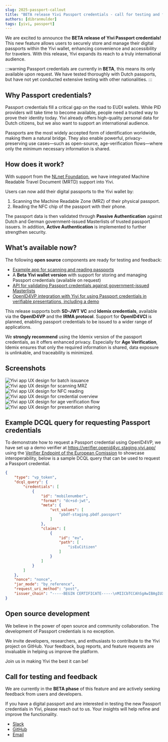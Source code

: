```yaml
---
slug: 2025-passport-callout
title: "BETA release Yivi Passport credentials - call for testing and feedback"
authors: [dibranmulder]
tags: [yivi, passport]
---
```


We are excited to announce the **BETA release of Yivi Passport credentials!**  
This new feature allows users to securely store and manage their digital passports within the Yivi wallet, enhancing convenience and accessibility for travelers. With this release, Yivi expands its reach to a truly international audience.

:::warning
Passport credentials are currently in **BETA**, this means its only available upon request. We have tested thoroughly with Dutch passports, but have not yet conducted extensive testing with other nationalities.
:::

## Why Passport credentials?
Passport credentials fill a critical gap on the road to EUDI wallets. While PID providers will take time to become available, people need a trusted way to prove their identity today. Yivi already offers high-quality personal data for Dutch citizens, but we also want to support an international audience.  

Passports are the most widely accepted form of identification worldwide, making them a natural bridge. They also enable powerful, privacy-preserving use cases—such as open-source, age-verification flows—where only the minimum necessary information is shared.

## How does it work?
With support from the [NLnet Foundation](https://nlnet.nl/), we have integrated Machine Readable Travel Document (MRTD) support into Yivi.  

Users can now add their digital passports to the Yivi wallet by:
1. Scanning the Machine Readable Zone (MRZ) of their physical passport.  
2. Reading the NFC chip of the passport with their phone.  

The passport data is then validated through **Passive Authentication** against Dutch and German government-issued Masterlists of trusted passport issuers. In addition, **Active Authentication** is implemented to further strengthen security.

## What’s available now?
The following **open source** components are ready for testing and feedback:

- [Example app for scanning and reading passports](https://github.com/privacybydesign/vcmrtd)  
- A **Beta Yivi wallet version** with support for storing and managing Passport credentials (available on request)  
- [API for validating Passport credentials against government-issued Masterlists](https://github.com/privacybydesign/go-passport-issuer)  
- [OpenID4VP integration with Yivi for using Passport credentials in verifiable presentations, including a demo](https://verifier.openid4vc.staging.yivi.app/)  

This release supports both **SD-JWT VC** and **Idemix credentials**, available via the **OpenID4VP** and the **IRMA protocol**. Support for **OpenID4VCI** is planned, enabling passport credentials to be issued to a wider range of applications.  

We **strongly recommend** using the Idemix version of the passport credentials, as it offers enhanced privacy. Especially for **Age Verification**, Idemix ensures that only the required information is shared, data exposure is unlinkable, and traceability is minimized.

## Screenshots
<div class="center-container">
    <img src="/img/passport/image-5.png" class="ss" alt="Yivi app UX design for batch issuance" />
    <img src="/img/passport/image-4.png" class="ss" alt="Yivi app UX design for scanning MRZ" />
    <img src="/img/passport/image-3.png" class="ss" alt="Yivi app UX design for NFC reading" />
</div>

<div class="center-container">
    <img src="/img/passport/image-2.png" class="ss" alt="Yivi app UX design for credential overview" />
    <img src="/img/passport/image-1.png" class="ss" alt="Yivi app UX design for age verification flow" />
    <img src="/img/passport/image.png" class="ss" alt="Yivi app UX design for presentation sharing" />
</div>

## Example DCQL query for requesting Passport credentials
To demonstrate how to request a Passport credential using OpenID4VP, we have set up a demo verifier at https://verifier.openid4vc.staging.yivi.app/ using the [Verifier Endpoint of the European Comission](https://github.com/eu-digital-identity-wallet/eudi-srv-web-verifier-endpoint-23220-4-kt) to showcase interoperability, below is a sample DCQL query that can be used to request a Passport credential.
```json
{
    "type": "vp_token",
    "dcql_query": {
        "credentials": [
            {
                "id": "mobilenumber",
                "format": "dc+sd-jwt",
                "meta": {
                    "vct_values": [
                        "pbdf-staging.pbdf.passport"
                    ]
                },
                "claims": [
                    {
                        "id": "eu",
                        "path": [
                            "isEuCitizen"
                        ]
                    }
                ]
            }
        ]
    },
    "nonce": "nonce",
    "jar_mode": "by_reference",
    "request_uri_method": "post",
    "issuer_chain": "-----BEGIN CERTIFICATE-----\nMIICbTCCAhSgAwIBAgIUX8STjkv3TRF5UBstXlp4ILHy2h0wCgYIKoZIzj0EAwQw\nRjELMAkGA1UEBhMCTkwxDTALBgNVBAoMBFlpdmkxKDAmBgNVBAMMH1lpdmkgU3Rh\nZ2luZyBSZXF1ZXN0b3JzIFJvb3QgQ0EwHhcNMjUwODEyMTUwODA1WhcNNDAwODA4\nMTUwODA0WjBMMQswCQYDVQQGEwJOTDENMAsGA1UECgwEWWl2aTEuMCwGA1UEAwwl\nWWl2aSBTdGFnaW5nIEF0dGVzdGF0aW9uIFByb3ZpZGVycyBDQTBZMBMGByqGSM49\nAgEGCCqGSM49AwEHA0IABMDTwj6APykJnBdr0sCO8LpkULpbXFOBWV47hKKsJHsa\nCVMarjLCYU3CV57UdklHSlMrtm7vfoDpYn4BvUv00UqjgdkwgdYwEgYDVR0TAQH/\nBAgwBgEB/wIBADAfBgNVHSMEGDAWgBRjtHvVs5rhDnC0L2AUi+7ncyXe1jBwBgNV\nHR8EaTBnMGWgY6Bhhl9odHRwczovL2NhLnN0YWdpbmcueWl2aS5hcHAvZWpiY2Ev\ncHVibGljd2ViL2NybHMvc2VhcmNoLmNnaT9pSGFzaD1rRkNPdDhOTGhKOGcwV3FN\nQW5sJTJCdm9OMlJ1WTAdBgNVHQ4EFgQUEjcBLRMmQGBJO0h04IL5Jwha1rEwDgYD\nVR0PAQH/BAQDAgGGMAoGCCqGSM49BAMEA0cAMEQCIDEaWIs4uSm8KVQe+fy0EndE\nTaj1ayt6dUgKQY/xZBO3AiAPYGwRlZMzbeCTFQ2ORLJiSowRtXzbmXpNDSyvtn7e\nDw==\n-----END CERTIFICATE-----"
}
```

## Open source development
We believe in the power of open source and community collaboration. The development of Passport credentials is no exception.  

We invite developers, researchers, and enthusiasts to contribute to the Yivi project on GitHub. Your feedback, bug reports, and feature requests are invaluable in helping us improve the platform.

Join us in making Yivi the best it can be!

## Call for testing and feedback
We are currently in the **BETA phase** of this feature and are actively seeking feedback from users and developers.  

If you have a digital passport and are interested in testing the new Passport credentials in Yivi, please reach out to us. Your insights will help refine and improve the functionality.

- [Slack](https://irmacard.slack.com/)  
- [GitHub](https://github.com/privacybydesign)  
- [Email](mailto:support@yivi.app)
